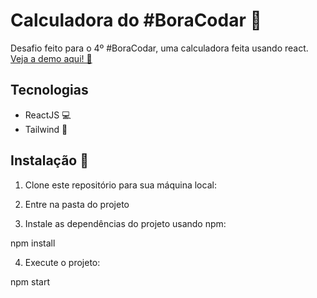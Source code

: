 # Calculadora do #BoraCodar 🚀

Desafio feito para o 4º #BoraCodar, uma calculadora feita usando react.
[Veja a demo aqui! 🎉](https://bora-codar-calc.vercel.app/)

## Tecnologias

- ReactJS 💻
- Tailwind 💅

## Instalação 🔧

1. Clone este repositório para sua máquina local:

2. Entre na pasta do projeto

3. Instale as dependências do projeto usando npm:

npm install

4. Execute o projeto:

npm start
